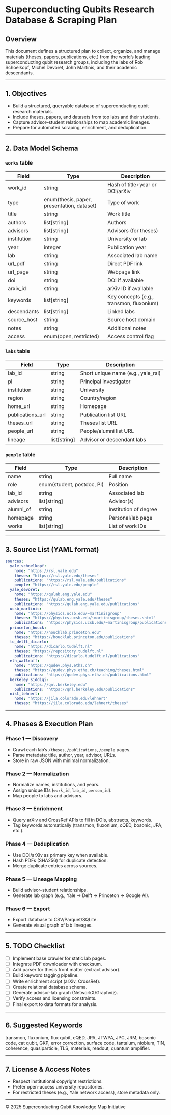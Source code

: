 # Superconducting Qubits Research Database & Scraping Plan

## Overview
This document defines a structured plan to collect, organize, and manage materials (theses, papers, publications, etc.) from the world’s leading superconducting qubit research groups, including the labs of Rob Schoelkopf, Michel Devoret, John Martinis, and their academic descendants.

---

## 1. Objectives
- Build a structured, queryable database of superconducting qubit research materials.
- Include theses, papers, and datasets from top labs and their students.
- Capture advisor–student relationships to map academic lineages.
- Prepare for automated scraping, enrichment, and deduplication.

---

## 2. Data Model Schema

### `works` table
| Field | Type | Description |
|-------|------|--------------|
| work_id | string | Hash of title+year or DOI/arXiv |
| type | enum(thesis, paper, presentation, dataset) | Type of work |
| title | string | Work title |
| authors | list[string] | Authors |
| advisors | list[string] | Advisors (for theses) |
| institution | string | University or lab |
| year | integer | Publication year |
| lab | string | Associated lab name |
| url_pdf | string | Direct PDF link |
| url_page | string | Webpage link |
| doi | string | DOI if available |
| arxiv_id | string | arXiv ID if available |
| keywords | list[string] | Key concepts (e.g., transmon, fluxonium) |
| descendants | list[string] | Linked labs |
| source_host | string | Source host domain |
| notes | string | Additional notes |
| access | enum(open, restricted) | Access control flag |

### `labs` table
| Field | Type | Description |
|-------|------|--------------|
| lab_id | string | Short unique name (e.g., yale_rsl) |
| pi | string | Principal investigator |
| institution | string | University |
| region | string | Country/region |
| home_url | string | Homepage |
| publications_url | string | Publication list URL |
| theses_url | string | Theses list URL |
| people_url | string | People/alumni list URL |
| lineage | list[string] | Advisor or descendant labs |

### `people` table
| Field | Type | Description |
|-------|------|--------------|
| name | string | Full name |
| role | enum(student, postdoc, PI) | Position |
| lab_id | string | Associated lab |
| advisors | list[string] | Advisor(s) |
| alumni_of | string | Institution of degree |
| homepage | string | Personal/lab page |
| works | list[string] | List of work IDs |

---

## 3. Source List (YAML format)

```yaml
sources:
  yale_schoelkopf:
    home: "https://rsl.yale.edu"
    theses: "https://rsl.yale.edu/theses"
    publications: "https://rsl.yale.edu/publications"
    people: "https://rsl.yale.edu/people"
  yale_devoret:
    home: "https://qulab.eng.yale.edu"
    theses: "https://qulab.eng.yale.edu/theses"
    publications: "https://qulab.eng.yale.edu/publications"
  ucsb_martinis:
    home: "https://physics.ucsb.edu/~martinisgroup"
    theses: "https://physics.ucsb.edu/~martinisgroup/theses.shtml"
    publications: "https://physics.ucsb.edu/~martinisgroup/publications.shtml"
  princeton_houck:
    home: "https://houcklab.princeton.edu"
    theses: "https://houcklab.princeton.edu/publications"
  tu_delft_dicarlo:
    home: "https://dicarlo.tudelft.nl"
    theses: "https://repository.tudelft.nl"
    publications: "https://dicarlo.tudelft.nl/publications"
  eth_wallraff:
    home: "https://qudev.phys.ethz.ch"
    theses: "https://qudev.phys.ethz.ch/teaching/theses.html"
    publications: "https://qudev.phys.ethz.ch/publications.html"
  berkeley_siddiqi:
    home: "https://qnl.berkeley.edu"
    publications: "https://qnl.berkeley.edu/publications"
  nist_lehnert:
    home: "https://jila.colorado.edu/lehnert"
    theses: "https://jila.colorado.edu/lehnert/theses"
```

---

## 4. Phases & Execution Plan

### Phase 1 — Discovery
- Crawl each lab’s `/theses`, `/publications`, `/people` pages.
- Parse metadata: title, author, year, advisor, URLs.
- Store in raw JSON with minimal normalization.

### Phase 2 — Normalization
- Normalize names, institutions, and years.
- Assign unique IDs (`work_id`, `lab_id`, `person_id`).
- Map people to labs and advisors.

### Phase 3 — Enrichment
- Query arXiv and CrossRef APIs to fill in DOIs, abstracts, keywords.
- Tag keywords automatically (transmon, fluxonium, cQED, bosonic, JPA, etc.).

### Phase 4 — Deduplication
- Use DOI/arXiv as primary key when available.
- Hash PDFs (SHA256) for duplicate detection.
- Merge duplicate entries across sources.

### Phase 5 — Lineage Mapping
- Build advisor–student relationships.
- Generate lab graph (e.g., Yale → Delft → Princeton → Google AI).

### Phase 6 — Export
- Export database to CSV/Parquet/SQLite.
- Generate visual graph of lab lineages.

---

## 5. TODO Checklist

- [ ] Implement base crawler for static lab pages.
- [ ] Integrate PDF downloader with checksum.
- [ ] Add parser for thesis front matter (extract advisor).
- [ ] Build keyword tagging pipeline.
- [ ] Write enrichment script (arXiv, CrossRef).
- [ ] Create relational database schema.
- [ ] Generate advisor-lab graph (NetworkX/Graphviz).
- [ ] Verify access and licensing constraints.
- [ ] Final export to data formats for analysis.

---

## 6. Suggested Keywords
transmon, fluxonium, flux qubit, cQED, JPA, JTWPA, JPC, JRM, bosonic code, cat qubit, GKP, error correction, surface code, tantalum, niobium, TiN, coherence, quasiparticle, TLS, materials, readout, quantum amplifier.

---

## 7. License & Access Notes
- Respect institutional copyright restrictions.
- Prefer open-access university repositories.
- For restricted theses (e.g., Yale network access), store metadata only.

---

© 2025 Superconducting Qubit Knowledge Map Initiative
